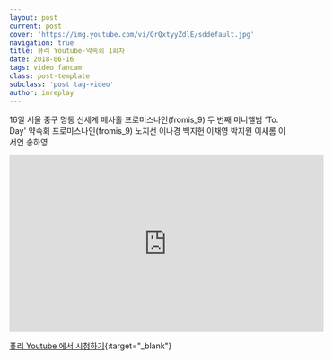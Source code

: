 ```yaml
---
layout: post
current: post
cover: 'https://img.youtube.com/vi/QrQxtyyZdlE/sddefault.jpg'
navigation: true
title: 퓨리 Youtube-약속회 1회차
date: 2018-06-16
tags: video fancam
class: post-template
subclass: 'post tag-video'
author: imreplay
---
```


16일 서울 중구 명동 신세계 메사홀 프로미스나인(fromis_9) 두 번째 미니앨범 'To. Day' 약속회 프로미스나인(fromis_9) 노지선 이나경 백지헌 이채영 박지원 이새롬 이서연 송하영

<iframe width="560" height="315" src="https://www.youtube.com/embed/QrQxtyyZdlE?rel=0" frameborder="0" allow="autoplay; encrypted-media" allowfullscreen></iframe>


[퓨리 Youtube 에서 시청하기](https://www.youtube.com/watch?v=QrQxtyyZdlE){:target="_blank"}